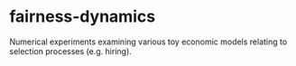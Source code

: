 # fairness-dynamics
Numerical experiments examining various toy economic models relating to selection processes (e.g. hiring).
